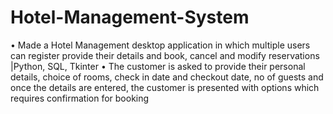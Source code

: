 # Hotel-Management-System
•	Made a Hotel Management desktop application in which multiple users can register provide their details and book, cancel and modify reservations |Python, SQL, Tkinter
•	The customer is asked to provide their personal details, choice of rooms, check in date and checkout date, no of guests and once the details are entered, the customer is presented with options which  requires confirmation for booking
